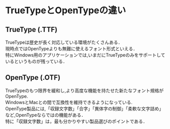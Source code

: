 # TrueTypeとOpenTypeの違い
## TrueType (.TTF)
TrueTypeは歴史が長く対応している環境がたくさんある．  
現時点ではOpenTypeよりも無難に使えるフォント形式といえる．  
特にWindows用のアプリケーションでは,いまだにTrueTypeのみをサポートしているというものが残っている．  

## OpenType (.OTF)
TrueTypeのもつ限界を緩和し,より高度な機能を持たせた新たなフォント規格がOpenType.  
WindowsとMacとの間で互換性を維持できるようになっている.  
OpenType製品には,「収録文字数」「合字」「異体字の制御」「柔軟な文字詰め」など,OpenTypeならではの機能がある．  
特に「収録文字数」は，最も分かりやすい製品選びのポイントである．  
